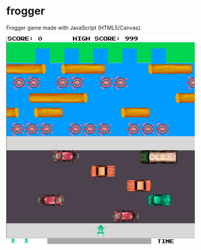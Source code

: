# frogger
Frogger game made with JavaScript (HTML5/Canvas).

![alt text](https://raw.githubusercontent.com/abyrwalg/frogger/main/1.PNG)
